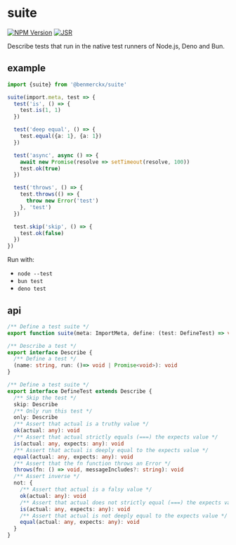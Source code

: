 # suite

[![NPM Version](https://img.shields.io/npm/v/@benmerckx/suite)](https://www.npmjs.com/package/@benmerckx/suite)
[![JSR](https://jsr.io/badges/@benmerckx/suite)](https://jsr.io/@benmerckx/suite)

Describe tests that run in the native test runners of Node.js, Deno and Bun.

## example

````ts
import {suite} from '@benmerckx/suite'

suite(import.meta, test => {
  test('is', () => {
    test.is(1, 1)
  })

  test('deep equal', () => {
    test.equal({a: 1}, {a: 1})
  })

  test('async', async () => {
    await new Promise(resolve => setTimeout(resolve, 100))
    test.ok(true)
  })

  test('throws', () => {
    test.throws(() => {
      throw new Error('test')
    }, 'test')
  })

  test.skip('skip', () => {
    test.ok(false)
  })
})
````

Run with:
- `node --test`
- `bun test`
- `deno test`

## api

````ts
/** Define a test suite */
export function suite(meta: ImportMeta, define: (test: DefineTest) => void): void

/** Describe a test */
export interface Describe {
  /** Define a test */
  (name: string, run: ()=> void | Promise<void>): void
}

/** Define a test suite */
export interface DefineTest extends Describe {
  /** Skip the test */
  skip: Describe
  /** Only run this test */
  only: Describe
  /** Assert that actual is a truthy value */
  ok(actual: any): void
  /** Assert that actual strictly equals (===) the expects value */
  is(actual: any, expects: any): void
  /** Assert that actual is deeply equal to the expects value */
  equal(actual: any, expects: any): void
  /** Assert that the fn function throws an Error */
  throws(fn: () => void, messageIncludes?: string): void
  /** Assert inverse */
  not: {
    /** Assert that actual is a falsy value */
    ok(actual: any): void
    /** Assert that actual does not strictly equal (===) the expects value */
    is(actual: any, expects: any): void
    /** Assert that actual is not deeply equal to the expects value */
    equal(actual: any, expects: any): void
  }
}
````